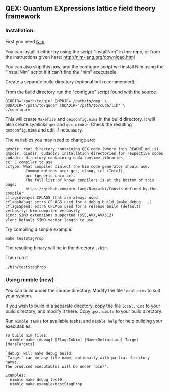 ## QEX: Quantum EXpressions lattice field theory framework

### Installation:

First you need [Nim](https://nim-lang.org).

You can install it either by using the script "installNim"
in this repo, or from the instructions given here:
http://nim-lang.org/download.html

You can also skip this now, and the configure script will install Nim
using the "installNim" script if it can't find the "nim" executable.

Create a separate build directory (optional but recommended).

From the build directory run the "configure" script found with the source.

```
QIODIR='/path/to/qio' QMPDIR='/path/to/qmp' \
QUDADIR='/path/to/quda' CUDADIR='/path/to/cuda/lib' \
./configure
```

This will create `Makefile` and `qexconfig.nims` in the build directory.
It will also create symlinks `qex` and `qex.nimble`.
Check the resulting `qexconfig.nims` and edit if necessary.

The variables you may need to change are:

```
qexdir: root directory containing QEX code (where this README.md is)
qmpdir, qiodir, qudadir: installation directories for respective codes
cudadir: directory containing cuda runtime libraries
cc: C compiler to use
ccType: What compiler dialect the Nim code generator should use.
         Common options are: gcc, clang, icl (Intel),
         ucc (generic unix cc).
         The full list of known compilers is at the bottom of this page:
         https://github.com/nim-lang/Nim/wiki/Consts-defined-by-the-compiler
cflagsAlways: CFLAGS that are always used
cflagsDebug: extra CFLAGS used for a debug build (make debug ...)
cflagsSpeed: extra CFLAGS used for a release build (default)
verbosity: Nim compiler verbosity
simd: SIMD extensions supported (SSE,AVX,AVX512)
vlen: Default SIMD vector length to use
```

Try compiling a simple example:
```
make testStagProp
```
The resulting binary will be in the directory `./bin`.

Then run it
```
./bin/testStagProp
```

### Using nimble (new)

You can build under the source directory.  Modify the file
`local.nims` to suit your system.

If you wish to build in a separate directory, copy the file
`local.nims` to your build directory, and modify it there.  Copy
`qex.nimble` to your build directory.

Run `nimble tasks` for available tasks, and `nimble help` for
help building your executables.

```
To build nim files:
  nimble make [debug] [FlagsToNim] [Name=Definition] Target [MoreTargets]

`debug' will make debug build.
`Target' can be any file name, optionally with partial directory names.
The produced executables will be under `bin/'.

Examples:
  nimble make debug test0
  nimble make example/testStagProp
```

